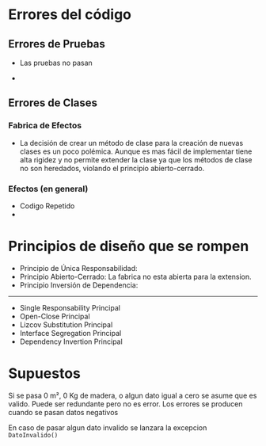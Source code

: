 # Errores del código



## Errores de Pruebas

* Las pruebas no pasan

* 

  


##  Errores de Clases

### Fabrica de Efectos

* La decisión de crear un método de clase para la creación de nuevas clases es un poco polémica. Aunque es mas fácil de implementar tiene alta rigidez y no permite extender la clase ya que los métodos de clase no son heredados, violando el principio abierto-cerrado.

### Efectos (en general)

* Codigo Repetido
* 

# Principios de diseño que se rompen

* Principio de Única Responsabilidad: 
* Principio Abierto-Cerrado: La fabrica no esta abierta para la extension.
* Principio Inversión de Dependencia: 





---

* Single Responsability Principal
* Open-Close Principal
* Lizcov Substitution Principal
* Interface Segregation Principal
* Dependency Invertion Principal

# Supuestos

Si se pasa 0 m², 0 Kg de madera, o algun dato igual a cero se asume que es valido. Puede ser redundante pero no es error. Los errores se producen cuando se pasan datos negativos



En caso de pasar algun dato invalido se lanzara la excepcion `DatoInvalido()` 